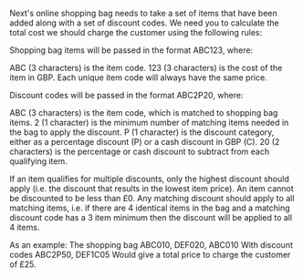 Next's online shopping bag needs to take a set of items that have been added along with a set of discount codes. We need you to calculate the total cost we should charge the customer using the following rules:


Shopping bag items will be passed in the format ABC123, where:

ABC (3 characters) is the item code.
123 (3 characters) is the cost of the item in GBP. Each unique item code will always have the same price.

Discount codes will be passed in the format ABC2P20, where:

ABC (3 characters) is the item code, which is matched to shopping bag items.
2 (1 character) is the minimum number of matching items needed in the bag to apply the discount.
P (1 character) is the discount category, either as a percentage discount (P) or a cash discount in GBP (C).
20 (2 characters) is the percentage or cash discount to subtract from each qualifying item.

If an item qualifies for multiple discounts, only the highest discount should apply (i.e. the discount that results in the lowest item price). An item cannot be discounted to be less than £0. Any matching discount should apply to all matching items, i.e. if there are 4 identical items in the bag and a matching discount code has a 3 item minimum then the discount will be applied to all 4 items.


As an example:
The shopping bag ABC010, DEF020, ABC010
With discount codes ABC2P50, DEF1C05
Would give a total price to charge the customer of £25.
